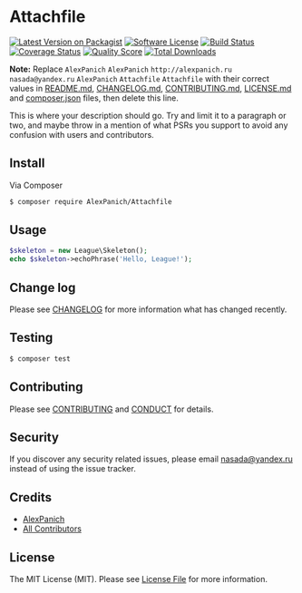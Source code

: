 # Attachfile

[![Latest Version on Packagist][ico-version]][link-packagist]
[![Software License][ico-license]](LICENSE.md)
[![Build Status][ico-travis]][link-travis]
[![Coverage Status][ico-scrutinizer]][link-scrutinizer]
[![Quality Score][ico-code-quality]][link-code-quality]
[![Total Downloads][ico-downloads]][link-downloads]

**Note:** Replace ```AlexPanich``` ```AlexPanich``` ```http://alexpanich.ru``` ```nasada@yandex.ru``` ```AlexPanich``` ```Attachfile``` ```Attachfile``` with their correct values in [README.md](README.md), [CHANGELOG.md](CHANGELOG.md), [CONTRIBUTING.md](CONTRIBUTING.md), [LICENSE.md](LICENSE.md) and [composer.json](composer.json) files, then delete this line.

This is where your description should go. Try and limit it to a paragraph or two, and maybe throw in a mention of what
PSRs you support to avoid any confusion with users and contributors.

## Install

Via Composer

``` bash
$ composer require AlexPanich/Attachfile
```

## Usage

``` php
$skeleton = new League\Skeleton();
echo $skeleton->echoPhrase('Hello, League!');
```

## Change log

Please see [CHANGELOG](CHANGELOG.md) for more information what has changed recently.

## Testing

``` bash
$ composer test
```

## Contributing

Please see [CONTRIBUTING](CONTRIBUTING.md) and [CONDUCT](CONDUCT.md) for details.

## Security

If you discover any security related issues, please email nasada@yandex.ru instead of using the issue tracker.

## Credits

- [AlexPanich][link-author]
- [All Contributors][link-contributors]

## License

The MIT License (MIT). Please see [License File](LICENSE.md) for more information.

[ico-version]: https://img.shields.io/packagist/v/AlexPanich/Attachfile.svg?style=flat-square
[ico-license]: https://img.shields.io/badge/license-MIT-brightgreen.svg?style=flat-square
[ico-travis]: https://img.shields.io/travis/AlexPanich/Attachfile/master.svg?style=flat-square
[ico-scrutinizer]: https://img.shields.io/scrutinizer/coverage/g/AlexPanich/Attachfile.svg?style=flat-square
[ico-code-quality]: https://img.shields.io/scrutinizer/g/AlexPanich/Attachfile.svg?style=flat-square
[ico-downloads]: https://img.shields.io/packagist/dt/AlexPanich/Attachfile.svg?style=flat-square

[link-packagist]: https://packagist.org/packages/AlexPanich/Attachfile
[link-travis]: https://travis-ci.org/AlexPanich/Attachfile
[link-scrutinizer]: https://scrutinizer-ci.com/g/AlexPanich/Attachfile/code-structure
[link-code-quality]: https://scrutinizer-ci.com/g/AlexPanich/Attachfile
[link-downloads]: https://packagist.org/packages/AlexPanich/Attachfile
[link-author]: https://github.com/AlexPanich
[link-contributors]: ../../contributors
